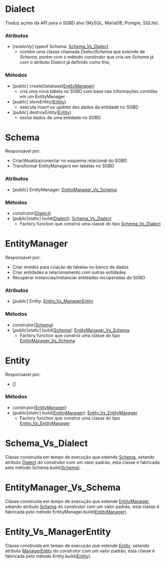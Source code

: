 Dialect
===

Traduz ações da API para o SGBD alvo (MySQL, MariaDB, Postgre, SQLite).

### Atributos

- [_readonly_] typeof Schema: [Schema_Vs_Dialect](#schema_Vs_dialect)
  - contém uma classe chamada _DialectSchema_ que estende de _Schema_, porém com o método construtor que cria um _Schema_ já com o atributo _Dialect_ já definido como _this_;  

### Métodos

- [_public_] createDatabase([EntityManager](#entitymanager))
  - cria uma nova tabela no SGBD com base nas informações contidas em um EntityManager
- [_public_] storeEntity([Entity](#entity))
  - executa _insert_ ou _update_ dos dados da entidade no SGBD
- [_public_] destroyEntity([Entity](#entity))
  - exclui dados de uma entidade no SGBD

Schema
===

Responsavel por:
- Criar/Atualiza/conectar no esquema relacional do SGBD
- Transformar EntityManagers em tabelas no SGBD

### Atributos

- [_public_] EntityManager: [EntityManager_Vs_Schema](#EntityManager_Vs_Schema)

### Métodos

- construtor([Dialect](#dialect))
- [_public_|_static_] build([Dialect](#dialect)): [Schema_Vs_Dialect](#schema_Vs_dialect)
  - Factory function que constroi uma classe do tipo [Schema_Vs_Dialect](#schema_Vs_dialect)


EntityManager
===

Responsavel por:
- Criar moldes para criação de tabelas no banco de dados
- Criar entidades e relacionamento com outras entidades
- Recuperar instancias/instanciar entidades recuperadas do SGBD

### Atributos

- [_public_] Entity: [Entity_Vs_ManagerEntity](#Entity_Vs_ManagerEntity)

### Métodos

- construtor([Schema](#Schema))
- [_public_|_static_] build([Schema](#Schema)): [EntityManager_Vs_Schema](#EntityManager_Vs_Schema)
  - Factory function que constroi uma classe do tipo [EntityManager_Vs_Schema](#EntityManager_Vs_Schema)

Entity
===

Responsavel por:
- [] 

### Métodos

- construtor([EntityManager](#EntityManager))
- [_public_|_static_] build([EntityManager](#EntityManager)): [Entity_Vs_EntityManager](#Entity_Vs_EntityManager)
  - Factory function que constroi uma classe do tipo [Entity_Vs_EntityManager](#Entity_Vs_EntityManager)

Schema_Vs_Dialect
===

Classe construida em tempo de execução que estende [Schema](#Schema), setando atributo [Dialect](#Dialect) do construtor com um valor padrão, esta classe é fabricada pelo método Schema.build([Schema](#Schema)).

EntityManager_Vs_Schema
===

Classe construida em tempo de execução que estende [EntityManager](#EntityManager), setando atributo [Schema](#Schema) do construtor com um valor padrão, esta classe é fabricada pelo método EntityManager.build([EntityManager](#EntityManager)).

Entity_Vs_ManagerEntity
===

Classe construida em tempo de execução que estende [Entity](#Entity), setando atributo [ManagerEntity](#ManagerEntity) do construtor com um valor padrão, esta classe é fabricada pelo método Entity.build([Entity](#Entity)).